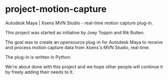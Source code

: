 project-motion-capture
======================

Autodesk Maya | Xsens MVN Studio - real-time motion capture plug-in.

This project was started as initiative by Joey Toppin and Rik Ruiten.

The goal was to create an opensource plug-in for Autodesk Maya to receive and process
motion capture data from Xsens's MVN Studio, real time.

The plug-in is written in Python.

We're about done with this project and we hope other people will continue it by freely adding their
needs to it.